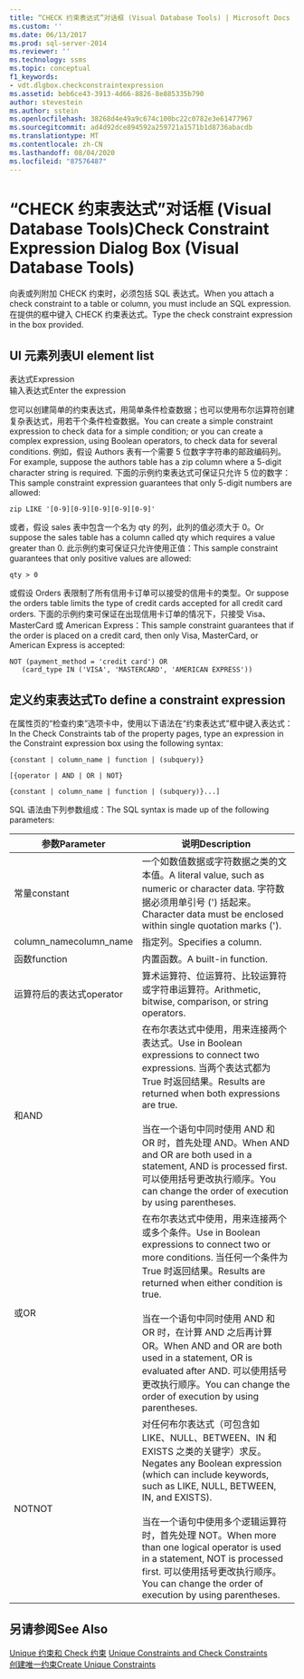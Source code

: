 ```yaml
---
title: “CHECK 约束表达式”对话框 (Visual Database Tools) | Microsoft Docs
ms.custom: ''
ms.date: 06/13/2017
ms.prod: sql-server-2014
ms.reviewer: ''
ms.technology: ssms
ms.topic: conceptual
f1_keywords:
- vdt.dlgbox.checkconstraintexpression
ms.assetid: beb6ce43-3913-4d66-8826-8e885335b790
author: stevestein
ms.author: sstein
ms.openlocfilehash: 38268d4e49a9c674c100bc22c0782e3e61477967
ms.sourcegitcommit: ad4d92dce894592a259721a1571b1d8736abacdb
ms.translationtype: MT
ms.contentlocale: zh-CN
ms.lasthandoff: 08/04/2020
ms.locfileid: "87576487"
---
```

# <a name="check-constraint-expression-dialog-box-visual-database-tools"></a><span data-ttu-id="94cad-102">“CHECK 约束表达式”对话框 (Visual Database Tools)</span><span class="sxs-lookup"><span data-stu-id="94cad-102">Check Constraint Expression Dialog Box (Visual Database Tools)</span></span>
  <span data-ttu-id="94cad-103">向表或列附加 CHECK 约束时，必须包括 SQL 表达式。</span><span class="sxs-lookup"><span data-stu-id="94cad-103">When you attach a check constraint to a table or column, you must include an SQL expression.</span></span> <span data-ttu-id="94cad-104">在提供的框中键入 CHECK 约束表达式。</span><span class="sxs-lookup"><span data-stu-id="94cad-104">Type the check constraint expression in the box provided.</span></span>  
  
## <a name="ui-element-list"></a><span data-ttu-id="94cad-105">UI 元素列表</span><span class="sxs-lookup"><span data-stu-id="94cad-105">UI element list</span></span>  
 <span data-ttu-id="94cad-106">表达式</span><span class="sxs-lookup"><span data-stu-id="94cad-106">Expression</span></span>  
 <span data-ttu-id="94cad-107">输入表达式</span><span class="sxs-lookup"><span data-stu-id="94cad-107">Enter the expression</span></span>  
  
 <span data-ttu-id="94cad-108">您可以创建简单的约束表达式，用简单条件检查数据；也可以使用布尔运算符创建复杂表达式，用若干个条件检查数据。</span><span class="sxs-lookup"><span data-stu-id="94cad-108">You can create a simple constraint expression to check data for a simple condition; or you can create a complex expression, using Boolean operators, to check data for several conditions.</span></span> <span data-ttu-id="94cad-109">例如，假设 Authors 表有一个需要 5 位数字字符串的邮政编码列。</span><span class="sxs-lookup"><span data-stu-id="94cad-109">For example, suppose the authors table has a zip column where a 5-digit character string is required.</span></span> <span data-ttu-id="94cad-110">下面的示例约束表达式可保证只允许 5 位的数字：</span><span class="sxs-lookup"><span data-stu-id="94cad-110">This sample constraint expression guarantees that only 5-digit numbers are allowed:</span></span>  
  
```  
zip LIKE '[0-9][0-9][0-9][0-9][0-9]'  
```  
  
 <span data-ttu-id="94cad-111">或者，假设 sales 表中包含一个名为 qty 的列，此列的值必须大于 0。</span><span class="sxs-lookup"><span data-stu-id="94cad-111">Or suppose the sales table has a column called qty which requires a value greater than 0.</span></span> <span data-ttu-id="94cad-112">此示例约束可保证只允许使用正值：</span><span class="sxs-lookup"><span data-stu-id="94cad-112">This sample constraint guarantees that only positive values are allowed:</span></span>  
  
```  
qty > 0  
```  
  
 <span data-ttu-id="94cad-113">或假设 Orders 表限制了所有信用卡订单可以接受的信用卡的类型。</span><span class="sxs-lookup"><span data-stu-id="94cad-113">Or suppose the orders table limits the type of credit cards accepted for all credit card orders.</span></span> <span data-ttu-id="94cad-114">下面的示例约束可保证在出现信用卡订单的情况下，只接受 Visa、MasterCard 或 American Express：</span><span class="sxs-lookup"><span data-stu-id="94cad-114">This sample constraint guarantees that if the order is placed on a credit card, then only Visa, MasterCard, or American Express is accepted:</span></span>  
  
```  
NOT (payment_method = 'credit card') OR  
   (card_type IN ('VISA', 'MASTERCARD', 'AMERICAN EXPRESS'))  
```  
  
## <a name="to-define-a-constraint-expression"></a><span data-ttu-id="94cad-115">定义约束表达式</span><span class="sxs-lookup"><span data-stu-id="94cad-115">To define a constraint expression</span></span>  
 <span data-ttu-id="94cad-116">在属性页的“检查约束”选项卡中，使用以下语法在“约束表达式”框中键入表达式：</span><span class="sxs-lookup"><span data-stu-id="94cad-116">In the Check Constraints tab of the property pages, type an expression in the Constraint expression box using the following syntax:</span></span>  
  
 `{constant | column_name | function | (subquery)}`  
  
 `[{operator | AND | OR | NOT}`  
  
 `{constant | column_name | function | (subquery)}...]`  
  
 <span data-ttu-id="94cad-117">SQL 语法由下列参数组成：</span><span class="sxs-lookup"><span data-stu-id="94cad-117">The SQL syntax is made up of the following parameters:</span></span>  
  
|<span data-ttu-id="94cad-118">参数</span><span class="sxs-lookup"><span data-stu-id="94cad-118">Parameter</span></span>|<span data-ttu-id="94cad-119">说明</span><span class="sxs-lookup"><span data-stu-id="94cad-119">Description</span></span>|  
|---------------|-----------------|  
|<span data-ttu-id="94cad-120">常量</span><span class="sxs-lookup"><span data-stu-id="94cad-120">constant</span></span>|<span data-ttu-id="94cad-121">一个如数值数据或字符数据之类的文本值。</span><span class="sxs-lookup"><span data-stu-id="94cad-121">A literal value, such as numeric or character data.</span></span> <span data-ttu-id="94cad-122">字符数据必须用单引号 (') 括起来。</span><span class="sxs-lookup"><span data-stu-id="94cad-122">Character data must be enclosed within single quotation marks (').</span></span>|  
|<span data-ttu-id="94cad-123">column_name</span><span class="sxs-lookup"><span data-stu-id="94cad-123">column_name</span></span>|<span data-ttu-id="94cad-124">指定列。</span><span class="sxs-lookup"><span data-stu-id="94cad-124">Specifies a column.</span></span>|  
|<span data-ttu-id="94cad-125">函数</span><span class="sxs-lookup"><span data-stu-id="94cad-125">function</span></span>|<span data-ttu-id="94cad-126">内置函数。</span><span class="sxs-lookup"><span data-stu-id="94cad-126">A built-in function.</span></span>|  
|<span data-ttu-id="94cad-127">运算符后的表达式</span><span class="sxs-lookup"><span data-stu-id="94cad-127">operator</span></span>|<span data-ttu-id="94cad-128">算术运算符、位运算符、比较运算符或字符串运算符。</span><span class="sxs-lookup"><span data-stu-id="94cad-128">Arithmetic, bitwise, comparison, or string operators.</span></span>|  
|<span data-ttu-id="94cad-129">和</span><span class="sxs-lookup"><span data-stu-id="94cad-129">AND</span></span>|<span data-ttu-id="94cad-130">在布尔表达式中使用，用来连接两个表达式。</span><span class="sxs-lookup"><span data-stu-id="94cad-130">Use in Boolean expressions to connect two expressions.</span></span> <span data-ttu-id="94cad-131">当两个表达式都为 True 时返回结果。</span><span class="sxs-lookup"><span data-stu-id="94cad-131">Results are returned when both expressions are true.</span></span><br /><br /> <span data-ttu-id="94cad-132">当在一个语句中同时使用 AND 和 OR 时，首先处理 AND。</span><span class="sxs-lookup"><span data-stu-id="94cad-132">When AND and OR are both used in a statement, AND is processed first.</span></span> <span data-ttu-id="94cad-133">可以使用括号更改执行顺序。</span><span class="sxs-lookup"><span data-stu-id="94cad-133">You can change the order of execution by using parentheses.</span></span>|  
|<span data-ttu-id="94cad-134">或</span><span class="sxs-lookup"><span data-stu-id="94cad-134">OR</span></span>|<span data-ttu-id="94cad-135">在布尔表达式中使用，用来连接两个或多个条件。</span><span class="sxs-lookup"><span data-stu-id="94cad-135">Use in Boolean expressions to connect two or more conditions.</span></span> <span data-ttu-id="94cad-136">当任何一个条件为 True 时返回结果。</span><span class="sxs-lookup"><span data-stu-id="94cad-136">Results are returned when either condition is true.</span></span><br /><br /> <span data-ttu-id="94cad-137">当在一个语句中同时使用 AND 和 OR 时，在计算 AND 之后再计算 OR。</span><span class="sxs-lookup"><span data-stu-id="94cad-137">When AND and OR are both used in a statement, OR is evaluated after AND.</span></span> <span data-ttu-id="94cad-138">可以使用括号更改执行顺序。</span><span class="sxs-lookup"><span data-stu-id="94cad-138">You can change the order of execution by using parentheses.</span></span>|  
|<span data-ttu-id="94cad-139">NOT</span><span class="sxs-lookup"><span data-stu-id="94cad-139">NOT</span></span>|<span data-ttu-id="94cad-140">对任何布尔表达式（可包含如 LIKE、NULL、BETWEEN、IN 和 EXISTS 之类的关键字）求反。</span><span class="sxs-lookup"><span data-stu-id="94cad-140">Negates any Boolean expression (which can include keywords, such as LIKE, NULL, BETWEEN, IN, and EXISTS).</span></span><br /><br /> <span data-ttu-id="94cad-141">当在一个语句中使用多个逻辑运算符时，首先处理 NOT。</span><span class="sxs-lookup"><span data-stu-id="94cad-141">When more than one logical operator is used in a statement, NOT is processed first.</span></span> <span data-ttu-id="94cad-142">可以使用括号更改执行顺序。</span><span class="sxs-lookup"><span data-stu-id="94cad-142">You can change the order of execution by using parentheses.</span></span>|  
  
## <a name="see-also"></a><span data-ttu-id="94cad-143">另请参阅</span><span class="sxs-lookup"><span data-stu-id="94cad-143">See Also</span></span>  
 <span data-ttu-id="94cad-144">[Unique 约束和 Check 约束](../../relational-databases/tables/unique-constraints-and-check-constraints.md) </span><span class="sxs-lookup"><span data-stu-id="94cad-144">[Unique Constraints and Check Constraints](../../relational-databases/tables/unique-constraints-and-check-constraints.md) </span></span>  
 [<span data-ttu-id="94cad-145">创建唯一约束</span><span class="sxs-lookup"><span data-stu-id="94cad-145">Create Unique Constraints</span></span>](../../relational-databases/tables/create-unique-constraints.md)  
  
  

